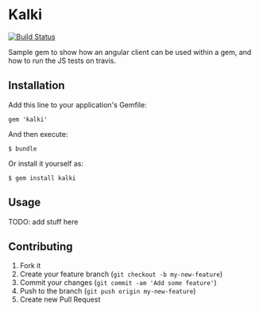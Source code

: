 # Kalki

[![Build Status](https://travis-ci.org/emilsoman/kalki.png?branch=master)](https://travis-ci.org/emilsoman/kalki)

Sample gem to show how an angular client can be used within a gem, and how to run the JS tests on travis.

## Installation

Add this line to your application's Gemfile:

    gem 'kalki'

And then execute:

    $ bundle

Or install it yourself as:

    $ gem install kalki
 
## Usage
 
TODO: add stuff here

## Contributing
 
1. Fork it
2. Create your feature branch (`git checkout -b my-new-feature`)
3. Commit your changes (`git commit -am 'Add some feature'`)
4. Push to the branch (`git push origin my-new-feature`)
5. Create new Pull Request
